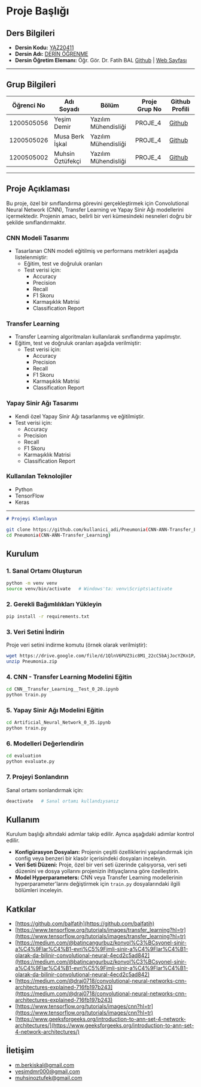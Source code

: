 # Proje Başlığı

## Ders Bilgileri

- **Dersin Kodu:** [YAZ20411](https://ebp.klu.edu.tr/Ders/dersDetay/YAZ20411/716026/tr)
- **Dersin Adı:** [DERİN ÖĞRENME](https://ebp.klu.edu.tr/Ders/dersDetay/YAZ20411/716026/tr)
- **Dersin Öğretim Elemanı:** Öğr. Gör. Dr. Fatih BAL [Github](https://github.com/balfatih) | [Web Sayfası](https://balfatih.github.io/)

---

## Grup Bilgileri

| Öğrenci No | Adı Soyadı       | Bölüm                | Proje Grup No | Github Profili                             |
|------------|------------------|----------------------|---------------|--------------------------------------------|
| 1200505056 | Yeşim Demir      | Yazılım Mühendisliği | PROJE_4       | [Github](https://github.com/yesimdemir)    |
| 1200505026 | Musa Berk İşkal  | Yazılım Mühendisliği | PROJE_4       | [Github](https://github.com/mberkiskal)   |
| 1200505002 | Muhsin Öztüfekçi | Yazılım Mühendisliği | PROJE_4       | [Github](https://github.com/MuhsinOztufekci)|

---

## Proje Açıklaması

Bu proje, özel bir sınıflandırma görevini gerçekleştirmek için Convolutional Neural Network (CNN), Transfer Learning ve Yapay Sinir Ağı modellerini içermektedir. Projenin amacı, belirli bir veri kümesindeki nesneleri doğru bir şekilde sınıflandırmaktır.

### CNN Modeli Tasarımı

- Tasarlanan CNN modeli eğitilmiş ve performans metrikleri aşağıda listelenmiştir:
  - Eğitim, test ve doğruluk oranları
  - Test verisi için:
    - Accuracy
    - Precision
    - Recall
    - F1 Skoru
    - Karmaşıklık Matrisi
    - Classification Report

### Transfer Learning

- Transfer Learning algoritmaları kullanılarak sınıflandırma yapılmıştır.
- Eğitim, test ve doğruluk oranları aşağıda verilmiştir:
  - Test verisi için:
    - Accuracy
    - Precision
    - Recall
    - F1 Skoru
    - Karmaşıklık Matrisi
    - Classification Report

### Yapay Sinir Ağı Tasarımı

- Kendi özel Yapay Sinir Ağı tasarlanmış ve eğitilmiştir.
- Test verisi için:
  - Accuracy
  - Precision
  - Recall
  - F1 Skoru
  - Karmaşıklık Matrisi
  - Classification Report

### Kullanılan Teknolojiler

- Python
- TensorFlow
- Keras

---

```markdown
# Projeyi Klonlayın
```
```bash
git clone https://github.com/kullanici_adi/Pneumonia(CNN-ANN-Transfer_Learning).git
cd Pneumonia(CNN-ANN-Transfer_Learning)
```

## Kurulum

### 1. Sanal Ortamı Oluşturun

```bash
python -m venv venv
source venv/bin/activate   # Windows'ta: venv\Scripts\activate
```

### 2. Gerekli Bağımlılıkları Yükleyin

```bash
pip install -r requirements.txt
```

### 3. Veri Setini İndirin

Proje veri setini indirme komutu (örnek olarak verilmiştir):

```bash
wget https://drive.google.com/file/d/1QlnV6PUZ3ic8M1_22cC5bAjJocYZKn1P/view
unzip Pneumonia.zip
```

### 4. CNN - Transfer Learning Modelini Eğitin

```bash
cd CNN__Transfer_Learning__Test_0_20.ipynb
python train.py
```

### 5. Yapay Sinir Ağı Modelini Eğitin

```bash
cd Artificial_Neural_Network_0_35.ipynb
python train.py
```

### 6. Modelleri Değerlendirin

```bash
cd evaluation
python evaluate.py
```

### 7. Projeyi Sonlandırın

Sanal ortamı sonlandırmak için:

```bash
deactivate   # Sanal ortamı kullandıysanız
```

## Kullanım

Kurulum başlığı altındaki adımlar takip edilir. Ayrıca aşağıdaki adımlar kontrol edilir.

- **Konfigürasyon Dosyaları:** Projenin çeşitli özelliklerini yapılandırmak için config veya benzeri bir klasör içerisindeki dosyaları inceleyin.
- **Veri Seti Düzeni:** Proje, özel bir veri seti üzerinde çalışıyorsa, veri seti düzenini ve dosya yollarını projenizin ihtiyaçlarına göre özelleştirin.
- **Model Hyperparameters:** CNN veya Transfer Learning modellerinin hyperparameter'larını değiştirmek için `train.py` dosyalarındaki ilgili bölümleri inceleyin.

## Katkılar

- [https://github.com/balfatih](https://github.com/balfatih)
- [https://www.tensorflow.org/tutorials/images/transfer_learning?hl=tr](https://www.tensorflow.org/tutorials/images/transfer_learning?hl=tr)
- [https://medium.com/@batincangurbuz/konvol%C3%BCsyonel-sinir-a%C4%9Flar%C4%B1-evri%C5%9Fimli-sinir-a%C4%9Flar%C4%B1-olarak-da-bilinir-convolutional-neural-4ecd2c5ad842](https://medium.com/@batincangurbuz/konvol%C3%BCsyonel-sinir-a%C4%9Flar%C4%B1-evri%C5%9Fimli-sinir-a%C4%9Flar%C4%B1-olarak-da-bilinir-convolutional-neural-4ecd2c5ad842)
- [https://medium.com/@draj0718/convolutional-neural-networks-cnn-architectures-explained-716fb197b243](https://medium.com/@draj0718/convolutional-neural-networks-cnn-architectures-explained-716fb197b243)
- [https://www.tensorflow.org/tutorials/images/cnn?hl=tr](https://www.tensorflow.org/tutorials/images/cnn?hl=tr)
- [https://www.geeksforgeeks.org/introduction-to-ann-set-4-network-architectures/](https://www.geeksforgeeks.org/introduction-to-ann-set-4-network-architectures/)

## İletişim

- m.berkiskal@gmail.com
- yesimdmr000@gmail.com 
- muhsinoztufek@gmail.com 
```

